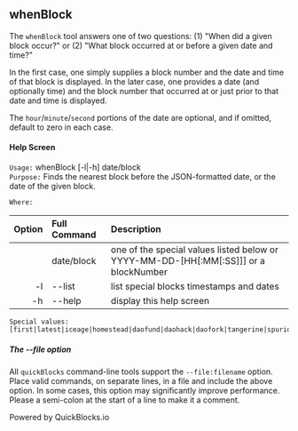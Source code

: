 ## whenBlock

The `whenBlock` tool answers one of two questions: (1) "When did a given block occur?" or (2) "What block occurred at or before a given date and time?"

In the first case, one simply supplies a block number and the date and time of that block is displayed. In the later case, one provides a date (and optionally time) and the block number that occurred at or just prior to that date and time is displayed.

The `hour`/`minute`/`second` portions of the date are optional, and if omitted, default to zero in each case.

#### Help Screen

`Usage:`    whenBlock [-l|-h] date/block  
`Purpose:`  Finds the nearest block before the JSON-formatted date, or the date of the given block.
             
`Where:`  

| Option | Full Command | Description |
| -------: | :------- | :------- |
|  | date/block | one of the special values listed below or YYYY-MM-DD-[HH[:MM[:SS]]] or a blockNumber |
| -l | --list | list special blocks timestamps and dates |
| -h | --help | display this help screen |

	Special values: [first|latest|iceage|homestead|daofund|daohack|daofork|tangerine|spurious|stateclear]

##### The --file option

All `quickBlocks` command-line tools support the `--file:filename` option. Place valid commands, on separate lines, in a file and include the above option. In some cases, this option may significantly improve performance. Please a semi-colon at the start of a line to make it a comment.

Powered by QuickBlocks.io
